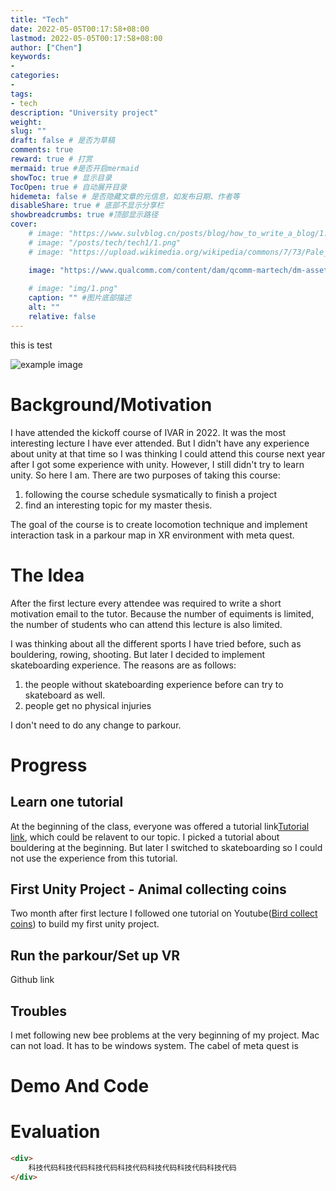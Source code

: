 ```yaml
---
title: "Tech"
date: 2022-05-05T00:17:58+08:00
lastmod: 2022-05-05T00:17:58+08:00
author: ["Chen"]
keywords: 
- 
categories: 
- 
tags: 
- tech
description: "University project"
weight:
slug: ""
draft: false # 是否为草稿
comments: true
reward: true # 打赏
mermaid: true #是否开启mermaid
showToc: true # 显示目录
TocOpen: true # 自动展开目录
hidemeta: false # 是否隐藏文章的元信息，如发布日期、作者等
disableShare: true # 底部不显示分享栏
showbreadcrumbs: true #顶部显示路径
cover:
    # image: "https://www.sulvblog.cn/posts/blog/how_to_write_a_blog/1.png" #图片路径例如：posts/tech/123/123.png
    # image: "/posts/tech/tech1/1.png"
    # image: "https://upload.wikimedia.org/wikipedia/commons/7/73/Pale_Blue_Dot.png"

    image: "https://www.qualcomm.com/content/dam/qcomm-martech/dm-assets/images/device/image/Meta-Quest-2-Transparent.png"
    
    # image: "img/1.png"
    caption: "" #图片底部描述
    alt: ""
    relative: false
---
```

this is test
<!-- ![example image](/posts/tech/tech1/1.png) -->

![example image](https://www.qualcomm.com/content/dam/qcomm-martech/dm-assets/images/device/image/Meta-Quest-2-Transparent.png)

# Background/Motivation
I have attended the kickoff course of IVAR in 2022. It was the most interesting lecture I have ever attended. But I didn't have any experience about unity at that time so I was thinking I could attend this course next year after I got some experience with unity. However, I still didn't try to learn unity. So here I am. There are two purposes of taking this course: 
1. following the course schedule sysmatically to finish a project 
2. find an interesting topic for my master thesis. 

The goal of the course is to create locomotion technique and implement interaction task in a parkour map in XR environment with meta quest.

# The Idea
After the first lecture every attendee was required to write a short motivation email to the tutor. Because the number of equiments is limited, the number of students who can attend this lecture is also limited. 

I was thinking about all the different sports I have tried before, such as bouldering, rowing, shooting. But later I decided to implement skateboarding experience. The reasons are as follows: 
1. the people without skateboarding experience before can try to skateboard as well. 
2. people get no physical injuries 

I don't need to do any change to parkour.

# Progress
## Learn one tutorial
At the beginning of the class, everyone was offered a tutorial link[Tutorial link](https://www.example.com), which could be relavent to our topic. I picked a tutorial about bouldering at the beginning. But later I switched to skateboarding so I could not use the experience from this tutorial.


## First Unity Project - Animal collecting coins
Two month after first lecture I followed one tutorial on Youtube([Bird collect coins](https://www.example.com)) to build my first unity project.

## Run the parkour/Set up VR
Github link

## Troubles
I met following new bee problems at the very beginning of my project.
Mac can not load. It has to be windows system. 
The cabel of meta quest is 
# Demo And Code

# Evaluation

```html
<div>
    科技代码科技代码科技代码科技代码科技代码科技代码科技代码
</div>
```

